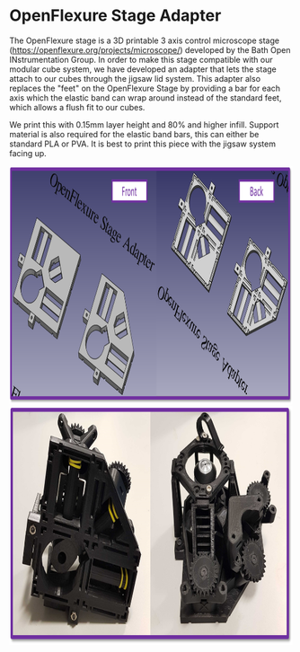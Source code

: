 # OpenFlexure Stage Adapter

The OpenFlexure stage is a 3D printable 3 axis control microscope stage (https://openflexure.org/projects/microscope/) developed by the Bath Open INstrumentation Group. In order to make this stage compatible with our modular cube system, we have developed an adapter that lets the stage attach to our cubes through the jigsaw lid system. This adapter also replaces the "feet" on the OpenFlexure Stage by providing a bar for each axis which the elastic band can wrap around instead of the standard feet, which allows a flush fit to our cubes.

We print this with 0.15mm layer height and 80% and higher infill. Support material is also required for the elastic band bars, this can either be standard PLA or PVA. It is best to print this piece with the jigsaw system facing up.

<img src="https://github.com/NanoBioPhotonics-Strathclyde/M4All/blob/main/Images/OpenFlexureStageAdapter.png" height=425 width=1000>

<img src="https://github.com/NanoBioPhotonics-Strathclyde/M4All/blob/main/Images/OpenFlexureStageAdapter2.png" height=425 width=800>
